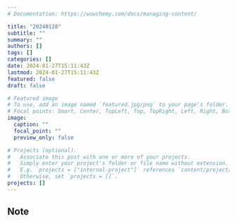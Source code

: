 ```yaml
---
# Documentation: https://wowchemy.com/docs/managing-content/

title: "20240128"
subtitle: ""
summary: ""
authors: []
tags: []
categories: []
date: 2024-01-27T15:11:43Z
lastmod: 2024-01-27T15:11:43Z
featured: false
draft: false

# Featured image
# To use, add an image named `featured.jpg/png` to your page's folder.
# Focal points: Smart, Center, TopLeft, Top, TopRight, Left, Right, BottomLeft, Bottom, BottomRight.
image:
  caption: ""
  focal_point: ""
  preview_only: false

# Projects (optional).
#   Associate this post with one or more of your projects.
#   Simply enter your project's folder or file name without extension.
#   E.g. `projects = ["internal-project"]` references `content/project/deep-learning/index.md`.
#   Otherwise, set `projects = []`.
projects: []
---
```


## Note

